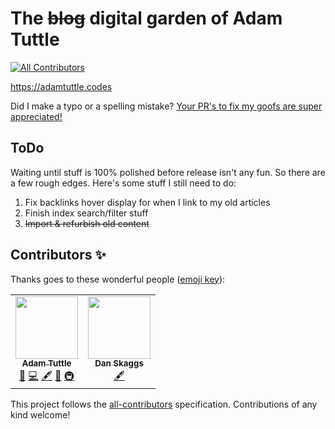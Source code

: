 # The ~~blog~~ digital garden of Adam Tuttle
<!-- ALL-CONTRIBUTORS-BADGE:START - Do not remove or modify this section -->
[![All Contributors](https://img.shields.io/badge/all_contributors-2-orange.svg?style=flat-square)](#contributors-)
<!-- ALL-CONTRIBUTORS-BADGE:END -->

https://adamtuttle.codes

Did I make a typo or a spelling mistake? [Your PR's to fix my goofs are super appreciated!](https://github.com/atuttle/blog/blob/main/CONTRIBUTING.md)

## ToDo

Waiting until stuff is 100% polished before release isn't any fun. So there are a few rough edges. Here's some stuff I still need to do:

1. Fix backlinks hover display for when I link to my old articles
2. Finish index search/filter stuff
3. ~~Import & refurbish old content~~

## Contributors ✨

Thanks goes to these wonderful people ([emoji key](https://allcontributors.org/docs/en/emoji-key)):

<!-- ALL-CONTRIBUTORS-LIST:START - Do not remove or modify this section -->
<!-- prettier-ignore-start -->
<!-- markdownlint-disable -->
<table>
  <tr>
    <td align="center"><a href="https://adamtuttle.codes"><img src="https://avatars.githubusercontent.com/u/46990?v=4?s=100" width="100px;" alt=""/><br /><sub><b>Adam Tuttle</b></sub></a><br /><a href="#blog-atuttle" title="Blogposts">📝</a> <a href="https://github.com/atuttle/blog/commits?author=atuttle" title="Code">💻</a> <a href="#content-atuttle" title="Content">🖋</a> <a href="#design-atuttle" title="Design">🎨</a> <a href="#infra-atuttle" title="Infrastructure (Hosting, Build-Tools, etc)">🚇</a></td>
    <td align="center"><a href="https://github.com/dskaggs"><img src="https://avatars.githubusercontent.com/u/432500?v=4?s=100" width="100px;" alt=""/><br /><sub><b>Dan Skaggs</b></sub></a><br /><a href="#content-dskaggs" title="Content">🖋</a></td>
  </tr>
</table>

<!-- markdownlint-restore -->
<!-- prettier-ignore-end -->

<!-- ALL-CONTRIBUTORS-LIST:END -->

This project follows the [all-contributors](https://github.com/all-contributors/all-contributors) specification. Contributions of any kind welcome!